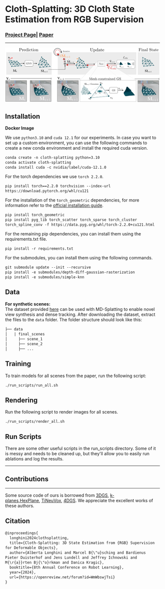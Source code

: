 # Cloth-Splatting: 3D Cloth State Estimation from RGB Supervision


### [Project Page](https://kth-rpl.github.io/cloth-splatting/)| [Paper](https://openreview.net/pdf?id=WmWbswjTsi)

---------------------------------------------------

![block](assets/method_v6.png)   


## Installation 

**Docker Image**

We use `python3.10` and `cuda 12.1` for our experiments.
In case you want to set up a custom environment, you can use the following commands to create a new conda environment and install the required cuda version.
```
conda create -n cloth-splatting python=3.10
conda activate cloth-splatting
conda install cuda -c nvidia/label/cuda-12.1.0
```
For the torch dependencies we use `torch 2.2.0`.
```
pip install torch==2.2.0 torchvision --index-url https://download.pytorch.org/whl/cu121
```
For the installation of the `torch_geometric` dependencies, for more information refer to the [official installation guide](https://pytorch-geometric.readthedocs.io/en/latest/notes/installation.html).

```
pip install torch_geometric
pip install pyg_lib torch_scatter torch_sparse torch_cluster torch_spline_conv -f https://data.pyg.org/whl/torch-2.2.0+cu121.html
```
For the remaining pip dependencies, you can install them using the requirements.txt file.
```
pip install -r requirements.txt
```
For the submodules, you can install them using the following commands.
``` 
git submodule update --init --recursive
pip install -e submodules/depth-diff-gaussian-rasterization
pip install -e submodules/simple-knn
```


## Data
**For synthetic scenes:**  
The dataset provided [here](https://drive.google.com/drive/folders/116XTLBUvuiEQPjKXKZP8fYab3F3L1cCd?usp=sharing) can be used with MD-Splatting to enable novel view synthesis and dense tracking. After downloading the dataset, extract the files to the `data` folder. The folder structure should look like this:

```
├── data
│   | final_scenes 
│     ├── scene_1
│     ├── scene_2 
│     ├── ...
```


## Training
To train models for all scenes from the paper, run the following script:
``` 
./run_scripts/run_all.sh
``` 

## Rendering
Run the following script to render images for all scenes. 

```
./run_scripts/render_all.sh
```

## Run Scripts

There are some other useful scripts in the run_scripts directory. Some of it is messy and needs to be cleaned up, but they'll allow you to easily run ablations and log the results.


---
## Contributions

---
Some source code of ours is borrowed from [3DGS](https://github.com/graphdeco-inria/gaussian-splatting), [k-planes](https://github.com/Giodiro/kplanes_nerfstudio),[HexPlane](https://github.com/Caoang327/HexPlane), [TiNeuVox](https://github.com/hustvl/TiNeuVox), [4DGS](https://github.com/hustvl/4DGaussians). We appreciate the excellent works of these authors.



## Citation
```
@inproceedings{
  longhini2024clothsplatting,
  title={Cloth-Splatting: 3D State Estimation from {RGB} Supervision for Deformable Objects},
  author={Alberta Longhini and Marcel B{\"u}sching and Bardienus Pieter Duisterhof and Jens Lundell and Jeffrey Ichnowski and M{\r{a}}rten Bj{\"o}rkman and Danica Kragic},
  booktitle={8th Annual Conference on Robot Learning},
  year={2024},
  url={https://openreview.net/forum?id=WmWbswjTsi}
}
```
